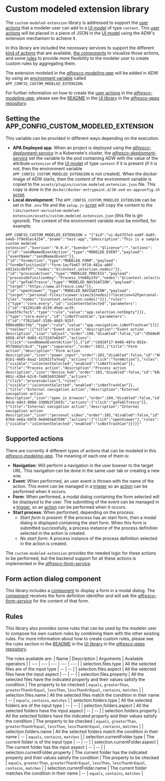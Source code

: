 # Custom modeled extension library

The `custom-modeled-extension` library is addressed to support the [user actions](https://www.alfresco.com/abn/process-automation/docs/model/interfaces/#user-interface-modeling) that a modeler user can add to a [UI model](https://github.com/Alfresco/docs-activiti-enterprise/blob/master/docs/modeling/interfaces.md) of type `content`. This [user actions](https://www.alfresco.com/abn/process-automation/docs/model/interfaces/#user-interface-modeling) will be placed in a piece of JSON in the [UI model](https://github.com/Alfresco/docs-activiti-enterprise/blob/master/docs/modeling/interfaces.md) using the ADW's extension mechanism to achieve it.

In this library are included the necessary services to support the different [kind of actions](#supported-actions) that are available, [the components](#form-action-dialog-component) to visualize those actions, and some [rules](#rules) to provide more flexibility to the modeler user to create custom rules by aggregating them.

The extension modeled in the [_alfresco-modeling-app_](https://github.com/Alfresco/alfresco-apps/blob/master/apps/modeling-ee/README.md) will be added in ADW by using an [environment variable](#setting-the-APP_CONFIG_CUSTOM_MODELED_EXTENSION) called `APP_CONFIG_CUSTOM_MODELED_EXTENSION`.

For further information on how to create the [user actions](https://www.alfresco.com/abn/process-automation/docs/model/interfaces/#user-interface-modeling) in the [_alfresco-modeling-app_](https://github.com/Alfresco/alfresco-apps/blob/master/apps/modeling-ee/README.md), please see the [README](https://github.com/Alfresco/alfresco-apps/blob/develop/libs/modeling-ee/ui-editor/README.md) in the [UI library](https://github.com/Alfresco/alfresco-apps/tree/develop/libs/modeling-ee/ui-editor) in the [_alfresco-apps_ repository](https://github.com/Alfresco/alfresco-apps).

## Setting the APP_CONFIG_CUSTOM_MODELED_EXTENSION

This variable can be provided in different ways depending on the execution:

- **APA Deployed app**: When an project is deployed using the [_alfresco-deployment-service_](https://github.com/Alfresco/alfresco-deployment-service) in a Kubernete's cluster, the [_alfresco-deployment-service_](https://github.com/Alfresco/alfresco-deployment-service) set the variable to the pod containing ADW with the value of the attribute `extension` of the [UI model](https://github.com/Alfresco/docs-activiti-enterprise/blob/master/docs/modeling/interfaces.md) of type `content` if it is present (if it is not, then the environment variable `APP_CONFIG_CUSTOM_MODELED_EXTENSION` is not created). When the docker image of ADW starts, then the content of the environment variable is copied to the `assets/plugins/custom.modeled.extension.json` file. This copy is done in the `docker/docker-entrypoint.d/30-sed-on-appconfig.sh` [script](../../../docker/docker-entrypoint.d/30-sed-on-appconfig.sh).
- **Local development**: The `APP_CONFIG_CUSTOM_MODELED_EXTENSION` can be set in the `.env` file and the `setup.js` [script](../../../setup.js) will copy the content to the `libs/content-ee/custom-modeled-extension/assets/custom.modeled.extension.json` (this file is git-ignored). The content of the environment variable must be minified, for example;

```code
APP_CONFIG_CUSTOM_MODELED_EXTENSION = "{"$id":"ui-8a3757e3-ea0f-4a85-b4eb-7f9e91ec4254","$name":"test-app","$description":"This is a sample custom modeled extension","$version":"0.0.4","$vendor":"","$license":"","actions":[{"id":"sendNamedEventAction","type":"MODELED_EVENT","payload":{"eventName":"sendNamedEvent"}},{"id":"formAction","type":"MODELED_FORM","payload":{"formDefinitionId":"form-1acf5e67-9f10-482a-a80f-e911e1c4bf97","nodes":"$(context.selection.nodes)"}},{"id":"processAction","type":"MODELED_PROCESS","payload":{"processDefinitionKey":"Process_tYm60y23V","nodes":"$(context.selection.nodes)"}},{"id":"goToAlfresco","type":"MODELED_NAVIGATION","payload":{"target":"https://www.alfresco.com/"}},{"id":"openViewer","type":"MODELED_NAVIGATION","payload":{"target":"personal-files/(viewer:view/${nodes})?location=%2Fpersonal-files","nodes":"$(context.selection.nodes)"}}],"rules":[{"type":"core.every","id":"isContentSelected","parameters":[{"id":"91201c80-d139-45eb-ac35-61ee5fbcfec5","type":"rule","value":"app.selection.notEmpty"}]},{"type":"core.every","id":"isNotTrashCan","parameters":[{"id":"f7613abf-318b-4683-925f-908ea08bcfde","type":"rule","value":"app.navigation.isNotTrashcan"}]}],"features":{"toolbar":[{"title":"Event action","description":"Event action description","icon":"adjust","order":100,"disabled":false,"id":"d560e89f-6858-4f4f-9d83-4173247e65d7","actions":{"click":"sendNamedEventAction"}},{"id":"cb928f17-6466-487a-852e-95f8dda7c6c4","type":"separator","order":102},{"title":"Form action","description":"Form action description","icon":"power_input","order":102,"disabled":false,"id":"687af662-01b1-4685-8aa2-1d1921fafeag","actions":{"click":"formAction"},"rules":{"visible":"isContentSelected","enabled":"isNotTrashCan"}},{"title":"Process action","description":"Process action description","icon":"device_hub","order":103,"disabled":false,"id":"b02de9d4-801c-43b4-b2c0-7a881b9320dd","actions":{"click":"processAction"},"rules":{"visible":"isContentSelected","enabled":"isNotTrashCan"}},{"title":"External navigation action","description":"External navigation action description","icon":"open_in_browser","order":104,"disabled":false,"id":"ab55bb98-9dcb-4de3-908d-3300b3f1693c","actions":{"click":"goToAlfresco"}},{"title":"Internal navigation action","description":"Internal navigation action description","icon":"personal_video","order":105,"disabled":false,"id":"e524b2f6-8764-4e6a-b9f8-9e8403e87596","actions":{"click":"openViewer"},"rules":{"visible":"isContentSelected","enabled":"isNotTrashCan"}}]}}"
```

## Supported actions

There are currently 4 different types of actions that can be modeled in this [_alfresco-modeling-app_](https://github.com/Alfresco/alfresco-apps/blob/master/apps/modeling-ee/README.md). The meaning of each one of them is:

- **Navigation**: Will perform a navigation in the user bowser to the target URL. This navigation can be done in the same user tab or creating a new one.
- **Event**: When performed, an user event is thrown with the name of the action. This event can be managed in a [trigger](https://github.com/Alfresco/docs-activiti-enterprise/blob/master/docs/modeling/triggers.md) so an [action](https://github.com/Alfresco/docs-activiti-enterprise/blob/master/docs/modeling/triggers.md#actions) can be performed when it occurs.
- **Form**: When performed, a modal dialog containing the form selected will be displayed to the user. The submitting of the event can be managed in a [trigger](https://github.com/Alfresco/docs-activiti-enterprise/blob/master/docs/modeling/triggers.md), so an [action](https://github.com/Alfresco/docs-activiti-enterprise/blob/master/docs/modeling/triggers.md#actions) can be performed when it occurs.
- **Start process**: When performed, depending on the process:
  - _Start form is present_: If the process has an start form, then a modal dialog is displayed containing the start form. When this form is submitted successfully, a process instance of the process definition selected in the action is created.
  - _No start form_: A process instance of the process definition selected in the action is created.

The `custom-modeled-extension` provides the needed logic for these actions to be performed, but the backend support for all these actions is implemented in the [_alfresco-form-service_](https://github.com/Alfresco/alfresco-form-service).

## Form action dialog component

This library includes a [component](./src/lib/components/form-action-dialog/form-action-dialog.component.ts) to display a form in a modal dialog. The [component](./src/lib/components/form-action-dialog/form-action-dialog.component.ts) receives the form definition identifier and will ask the [_alfresco-form-service_](https://github.com/Alfresco/alfresco-form-service) for the content of that form.

## Rules

This library also provides some rules that can be used by the modeler user to compose his own custom rules by combining them with the other existing rules. For more information about how to create custom rules, please see the rules section in the [README](https://github.com/Alfresco/alfresco-apps/blob/develop/libs/modeling-ee/ui-editor/README.md) in the [UI library](https://github.com/Alfresco/alfresco-apps/tree/develop/libs/modeling-ee/ui-editor) in the [_alfresco-apps_ repository](https://github.com/Alfresco/alfresco-apps).

The rules available are:
| Name | Description | Arguments | Available operators |
| --- | --- | --- | --- | --- |
| selection.files.type | All the selected files are of the input type | -- | -- |
| selection.files.aspect | All the selected files have the input aspect | -- | -- |
| selection.files.property | All the selected files have the indicated property and their values satisfy the condition | The property to be checked | `equals`, `greaterThan`, `greaterThanOrEqual`, `lessThan`, `lessThanOrEqual`, `contains`, `matches` |
| selection.files.name | All the selected files match the condition in their name | -- | `equals`, `contains`, `matches` |
| selection.folders.type | All the selected folders are of the input type | -- | -- |
| selection.folders.aspect | All the selected folders have the input aspect | -- | -- |
| selection.folders.property | All the selected folders have the indicated property and their values satisfy the condition | The property to be checked | `equals`, `greaterThan`, `greaterThanOrEqual`, `lessThan`, `lessThanOrEqual`, `contains`, `matches` |
| selection.folders.name | All the selected folders match the condition in their name | -- | `equals`, `contains`, `matches` |
| selection.currentFolder.type | The current folder is of the input type | -- | -- |
| selection.currentFolder.aspect | The current folder has the input aspect | -- | -- |
| selection.currentFolder.property | The current folder has the indicated property and their values satisfy the condition | The property to be checked | `equals`, `greaterThan`, `greaterThanOrEqual`, `lessThan`, `lessThanOrEqual`, `contains`, `matches` |
| selection.currentFolder.name | The current folder matches the condition in their name | -- | `equals`, `contains`, `matches` |

